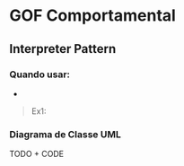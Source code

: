 # GOF Comportamental

## Interpreter Pattern

### Quando usar:

-

> Ex1: 

### Diagrama de Classe UML
TODO + CODE
